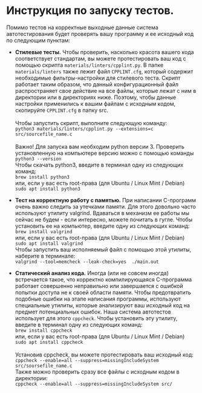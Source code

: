 # Инструкция по запуску тестов.

Помимо тестов на корректные выходные данные система автотестирования будет
проверять вашу программу и ее исходный код по следующим пунктам:

 * **Стилевые тесты.** Чтобы проверить, насколько красота вашего кода соответствует
стандартам, вы можете протестировать ваш код с помощью скрипта ```materials/linters/cpplint.py```. В папке ```materials/linters``` также лежит файл ```CPPLINT.cfg```, который содержит необходимые фильтры-настройки для стилевого теста. Скрипт работает таким образом, что данный конфигурационный файл распространяет свое действие на все файлы, которые лежат с ним в директории или в директориях ниже. Поэтому, чтобы данные настройки применились к вашим файлам с исходным кодом, скопируйте ```CPPLINT.cfg``` в папку src. \
   \
Чтобы запустить скрипт, выполните следующую команду: \
   ```python3 materials/linters/cpplint.py --extensions=c src/sourcefile_name.c``` \
   \
   Важно! Для запуска вам необходим python версии 3. Проверить установленную на
   компьютере версию можно с помощью команды ```python3 --version```  
   Чтобы скачать python3, введите в терминал одну из следующих команд: \
   ```brew install python3``` \
   или, если у вас есть root-права (для Ubuntu / Linux Mint / Debian) \
   ```sudo apt install python3```


 * **Тест на корректную работу с памятью.** При написании C-программ очень важно следить
за утечками памяти. Для этого довольно часто используют утилиту valgrind. Вдаваться в
   механизм ее работы мы сейчас не будем - если интересно, можете почитать в гугле.
   Чтобы установить ее на компьютер, введите одну из следующих команд: \
   ```brew install valgrind``` \
   или, если у вас есть root-права (для Ubuntu / Linux Mint / Debian) \
   ```sudo apt install valgrind``` \
   Чтобы запустить ваш исполняемый файл с помощью этой утилиты, наберите в терминале: \
   ```valgrind --tool=memcheck --leak-check=yes  ./main.out``` 


 * **Статический анализ кода.** Иногда (или не совсем иногда) встречается такое, что 
корректно компилирующаяся C-программа работает совершенно неправильно или завершается
   с ошибкой попытки доступа не к своей области памяти. Чтобы предотвратить подобные
   ошибки на этапе написания программы, используют специальные утилиты, которые анализируют
   ваш исходный код на предмет потенциальных ошибок. Наша система автотестов использует
   для этого ```cppcheck```. Чтобы установить эту утилиту, введите в терминал одну из следующих команд: \
   ```brew install cppcheck``` \
   или, если у вас есть root-права (для Ubuntu / Linux Mint / Debian) \
   ```sudo apt install cppcheck``` \
   \
   Установив cppcheck, вы можете протестировать ваш исходный код: \
   ```cppcheck --enable=all --suppress=missingIncludeSystem src/soursefile_name.c``` \
   Также можно проверить сразу все файлы с исходным кодом в директории: \
   ```cppcheck --enable=all --suppress=missingIncludeSystem src/```
